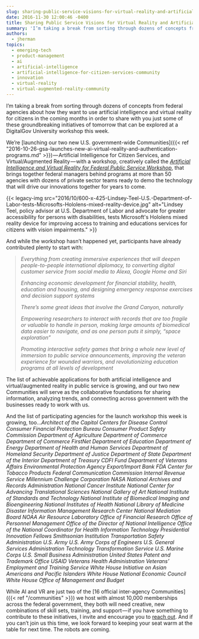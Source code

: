 ```yaml
---
slug: sharing-public-service-visions-for-virtual-reality-and-artificial-intelligence
date: 2016-11-30 12:00:46 -0400
title: Sharing Public Service Visions for Virtual Reality and Artificial Intelligence
summary: 'I’m taking a break from sorting through dozens of concepts from federal agencies about how they want to use artificial intelligence and virtual reality for citizens in the coming months in order to share with you just some of these groundbreaking initiatives of tomorrow that can be explored at a DigitalGov University workshop this week.'
authors:
  - jherman
topics:
  - emerging-tech
  - product-management
  - ai
  - artificial-intelligence
  - artificial-intelligence-for-citizen-services-community
  - innovation
  - virtual-reality
  - virtual-augmented-reality-community
---
```


I’m taking a break from sorting through dozens of concepts from federal agencies about how they want to use artificial intelligence and virtual reality for citizens in the coming months in order to share with you just some of these groundbreaking initiatives of tomorrow that can be explored at a DigitalGov University workshop this week.

We’re [launching our two new U.S. government-wide Communities]({{< ref "2016-10-26-gsa-launches-new-ai-virtual-reality-and-authentication-programs.md" >}}) — Artificial Intelligence for Citizen Services, and Virtual/Augmented Reality — with a workshop, creatively called the [_Artificial Intelligence and Virtual Reality for Federal Public Service Workshop_](https://www.eventbrite.com/e/artificial-intelligence-and-virtual-reality-for-federal-public-service-workshop-registration-29587821972), that brings together federal managers behind programs at more than 50 agencies with dozens of private sector teams ready to demo the technology that will drive our innovations together for years to come.

{{< legacy-img src="2016/10/600-x-425-Lindsey-Teel-U.S.-Department-of-Labor-tests-Microsofts-Hololens-mixed-reality-device.jpg" alt="Lindsey Teel, policy advisor at U.S. Department of Labor and advocate for greater accessibility for persons with disabilities, tests Microsoft's Hololens mixed reality device for improving access to training and educations services for citizens with vision impairments." >}}

And while the workshop hasn’t happened yet, participants have already contributed plenty to start with:

> _Everything from creating immersive experiences that will deepen people-to-people international diplomacy, to converting digital customer service from social media to Alexa, Google Home and Siri_
>
> _Enhancing economic development for financial stability, health, education and housing, and designing emergency response exercises and decision support systems_
>
> _There’s some great ideas that involve the Grand Canyon, naturally_
>
> _Empowering researchers to interact with records that are too fragile or valuable to handle in person, making large amounts of biomedical data easier to navigate, and as one person puts it simply, “space exploration”_
>
> _Promoting interactive safety games that bring a whole new level of immersion to public service announcements, improving the veteran experience for wounded warriors, and revolutionizing education programs at all levels of development_

The list of achievable applications for both artificial intelligence and virtual/augmented reality in public service is growing, and our two new Communities will serve as the collaborative foundations for sharing information, analyzing trends, and connecting across government with the businesses ready to work with us.

And the list of participating agencies for the launch workshop this week is growing, too…_Architect of the Capitol_
  _Centers for Disease Control_
  _Consumer Financial Protection Bureau_
  _Consumer Product Safety Commission_
  _Department of Agriculture_
  _Department of Commerce_
  _Department of Commerce FirstNet_
  _Department of Education_
  _Department of Energy_
  _Department of Health and Human Services_
  _Department of Homeland Security_
  _Department of Justice_
  _Department of State_
  _Department of the Interior_
  _Department of Treasury CDFI Fund_
  _Department of Veterans Affairs_
  _Environmental Protection Agency_
  _Export/Import Bank_
  _FDA Center for Tobacco Products_
  _Federal Communication Commission_
  _Internal Revenue Service_
  _Millennium Challenge Corporation_
  _NASA_
  _National Archives and Records Administration_
  _National Cancer Institute_
  _National Center for Advancing Translational Sciences_
  _National Gallery of Art_
  _National Institute of Standards and Technology_
  _National Institute of Biomedical Imaging and Bioengineering_
  _National Institutes of Health_
  _National Library of Medicine Disaster Information Management Research Center_
  _National Mediation Board_
  _NOAA Air Resource Laboratory_
  _Office of Financial Research_
  _Office of Personnel Management_
  _Office of the Director of National Intelligence_
  _Office of the National Coordinator for Health Information Technology_
  _Presidential Innovation Fellows_
  _Smithsonian Institution_
  _Transportation Safety Administration_
  _U.S. Army_
  _U.S. Army Corps of Engineers_
  _U.S. General Services Administration Technology Transformation Service_
  _U.S. Marine Corps_
  _U.S. Small Business Administration_
  _United States Patent and Trademark Office_
  _USAID_
  _Veterans Health Administration_
  _Veterans’ Employment and Training Service_
  _White House Initiative on Asian Americans and Pacific Islanders_
  _White House National Economic Council_
  _White House Office of Management and Budget_

While AI and VR are just two of the [16 official inter-agency Communities]({{< ref "/communities" >}}) we host with almost 10,000 memberships across the federal government, they both will need creative, new combinations of skill sets, training, and support — if you have something to contribute to these initiatives, I invite and encourage you to [reach out](mailto:justin.herman@gsa.gov). And if you can’t join us this time, we look forward to keeping your seat warm at the table for next time. The robots are coming.
